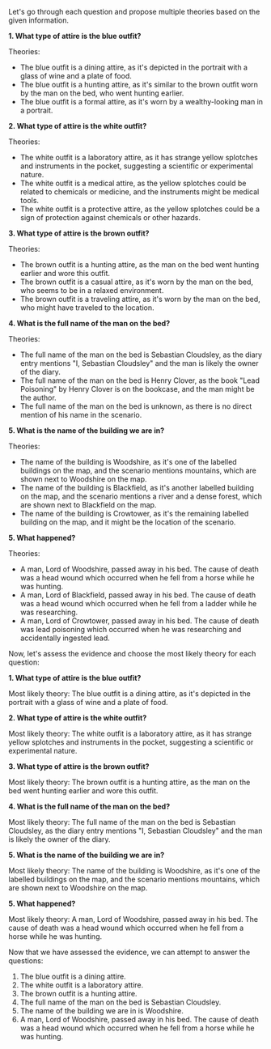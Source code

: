 Let's go through each question and propose multiple theories based on the given information.

**1. What type of attire is the blue outfit?**

Theories:

* The blue outfit is a dining attire, as it's depicted in the portrait with a glass of wine and a plate of food.
* The blue outfit is a hunting attire, as it's similar to the brown outfit worn by the man on the bed, who went hunting earlier.
* The blue outfit is a formal attire, as it's worn by a wealthy-looking man in a portrait.

**2. What type of attire is the white outfit?**

Theories:

* The white outfit is a laboratory attire, as it has strange yellow splotches and instruments in the pocket, suggesting a scientific or experimental nature.
* The white outfit is a medical attire, as the yellow splotches could be related to chemicals or medicine, and the instruments might be medical tools.
* The white outfit is a protective attire, as the yellow splotches could be a sign of protection against chemicals or other hazards.

**3. What type of attire is the brown outfit?**

Theories:

* The brown outfit is a hunting attire, as the man on the bed went hunting earlier and wore this outfit.
* The brown outfit is a casual attire, as it's worn by the man on the bed, who seems to be in a relaxed environment.
* The brown outfit is a traveling attire, as it's worn by the man on the bed, who might have traveled to the location.

**4. What is the full name of the man on the bed?**

Theories:

* The full name of the man on the bed is Sebastian Cloudsley, as the diary entry mentions "I, Sebastian Cloudsley" and the man is likely the owner of the diary.
* The full name of the man on the bed is Henry Clover, as the book "Lead Poisoning" by Henry Clover is on the bookcase, and the man might be the author.
* The full name of the man on the bed is unknown, as there is no direct mention of his name in the scenario.

**5. What is the name of the building we are in?**

Theories:

* The name of the building is Woodshire, as it's one of the labelled buildings on the map, and the scenario mentions mountains, which are shown next to Woodshire on the map.
* The name of the building is Blackfield, as it's another labelled building on the map, and the scenario mentions a river and a dense forest, which are shown next to Blackfield on the map.
* The name of the building is Crowtower, as it's the remaining labelled building on the map, and it might be the location of the scenario.

**5. What happened?**

Theories:

* A man, Lord of Woodshire, passed away in his bed. The cause of death was a head wound which occurred when he fell from a horse while he was hunting.
* A man, Lord of Blackfield, passed away in his bed. The cause of death was a head wound which occurred when he fell from a ladder while he was researching.
* A man, Lord of Crowtower, passed away in his bed. The cause of death was lead poisoning which occurred when he was researching and accidentally ingested lead.

Now, let's assess the evidence and choose the most likely theory for each question:

**1. What type of attire is the blue outfit?**

Most likely theory: The blue outfit is a dining attire, as it's depicted in the portrait with a glass of wine and a plate of food.

**2. What type of attire is the white outfit?**

Most likely theory: The white outfit is a laboratory attire, as it has strange yellow splotches and instruments in the pocket, suggesting a scientific or experimental nature.

**3. What type of attire is the brown outfit?**

Most likely theory: The brown outfit is a hunting attire, as the man on the bed went hunting earlier and wore this outfit.

**4. What is the full name of the man on the bed?**

Most likely theory: The full name of the man on the bed is Sebastian Cloudsley, as the diary entry mentions "I, Sebastian Cloudsley" and the man is likely the owner of the diary.

**5. What is the name of the building we are in?**

Most likely theory: The name of the building is Woodshire, as it's one of the labelled buildings on the map, and the scenario mentions mountains, which are shown next to Woodshire on the map.

**5. What happened?**

Most likely theory: A man, Lord of Woodshire, passed away in his bed. The cause of death was a head wound which occurred when he fell from a horse while he was hunting.

Now that we have assessed the evidence, we can attempt to answer the questions:

1. The blue outfit is a dining attire.
2. The white outfit is a laboratory attire.
3. The brown outfit is a hunting attire.
4. The full name of the man on the bed is Sebastian Cloudsley.
5. The name of the building we are in is Woodshire.
5. A man, Lord of Woodshire, passed away in his bed. The cause of death was a head wound which occurred when he fell from a horse while he was hunting.